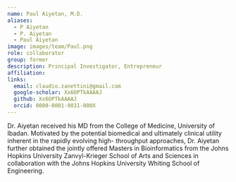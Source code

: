 ```yaml
---
name: Paul Aiyetan, M.D.
aliases:
  - P Aiyetan
  - P. Aiyetan
  - Paul Aiyetan
image: images/team/Paul.png
role: collaborator
group: former
description: Principal Investigator, Entrepreneur
affiliation: 
links:
  email: claudio.zanettini@gmail.com
  google-scholar: Xx6OPTkAAAAJ
  github: Xx6OPTkAAAAJ
  orcid: 0000-0001-9031-000X
---
```


Dr. Aiyetan received his MD from the College of Medicine, University of Ibadan. Motivated by the potential biomedical and ultimately clinical utility inherent in the rapidly evolving high- throughput approaches, Dr. Aiyetan further obtained the jointly offered Masters in Bioinformatics from the Johns Hopkins University Zanvyl-Krieger School of Arts and Sciences in collaboration with the Johns Hopkins University Whiting School of Engineering.